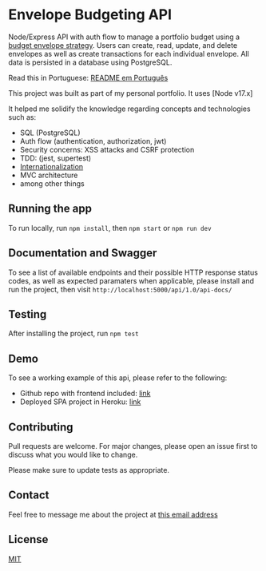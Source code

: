 # Envelope Budgeting API

Node/Express API with auth flow to manage a portfolio budget using a [budget envelope strategy](https://www.investopedia.com/envelope-budgeting-system-5208026). Users can create, read, update, and delete envelopes as well as create transactions for each individual envelope. All data is persisted in a database using PostgreSQL.

Read this in Portuguese: [README em Português](https://github.com/allanbernartt/envelopes-api/blob/main/README.pt-br.md)

This project was built as part of my personal portfolio. It uses [Node v17.x]

It helped me solidify the knowledge regarding concepts and technologies such as:
- SQL (PostgreSQL)
- Auth flow (authentication, authorization, jwt)
- Security concerns: XSS attacks and CSRF protection
- TDD: (jest, supertest)
- [Internationalization](https://www.npmjs.com/package/i18next)
- MVC architecture
- among other things

## Running the app
To run locally, run `npm install`, then `npm start` or `npm run dev`

## Documentation and Swagger

To see a list of available endpoints and their possible HTTP response status codes, as well as expected paramaters when applicable, please install and run the project, then visit `http://localhost:5000/api/1.0/api-docs/`

## Testing
After installing the project, run `npm test`

## Demo

To see a working example of this api, please refer to the following:
- Github repo with frontend included: [link](https://github.com/allanbernartt/envelopes-SPA) 
- Deployed SPA project in Heroku: [link](https://envelope-project.herokuapp.com/) 

## Contributing

Pull requests are welcome. For major changes, please open an issue first to discuss what you would like to change.

Please make sure to update tests as appropriate.

## Contact
Feel free to message me about the project at [this email address](mailto:allan.bernartt@gmail.com)


## License
[MIT](https://choosealicense.com/licenses/mit/)
